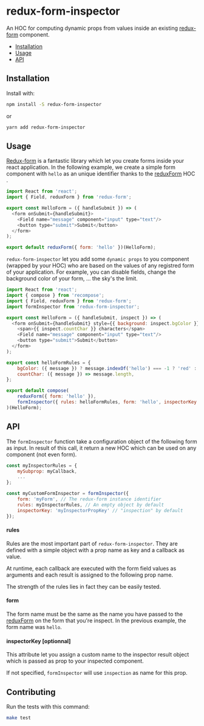 # redux-form-inspector

An HOC for computing dynamic props from values inside an existing [redux-form](https://github.com/erikras/redux-form) component.

- [Installation](#installation)
- [Usage](#installation)
- [API](#api)

## Installation

Install with:

```sh
npm install -S redux-form-inspector
```

or

```sh
yarn add redux-form-inspector
```

## Usage

[Redux-form](https://github.com/erikras/redux-form) is a fantastic library which let you create forms inside your react application. In the following example, we create a simple form component with `hello` as an unique identifier thanks to the [reduxForm](http://redux-form.com/6.7.0/docs/api/ReduxForm.md/) HOC .

```js
import React from 'react';
import { Field, reduxForm } from 'redux-form';

export const HelloForm = ({ handleSubmit }) => (
  <form onSubmit={handleSubmit}>
    <Field name="message" component="input" type="text"/>
    <button type="submit">Submit</button>
  </form>
);

export default reduxForm({ form: 'hello' })(HelloForm);
```

`redux-form-inspector` let you add some `dynamic props` to you component (wrapped by your HOC) who are based on the values of any registred form of your application. For example, you can disable fields, change the background color of your form, ... the sky's the limit.

```js
import React from 'react';
import { compose } from 'recompose';
import { Field, reduxForm } from 'redux-form';
import formInspector from 'redux-form-inspector';

export const HelloForm = ({ handleSubmit, inspect }) => (
  <form onSubmit={handleSubmit} style={{ background: inspect.bgColor }}>
    <span>{{ inspect.countChar }} characters</span>
    <Field name="message" component="input" type="text"/>
    <button type="submit">Submit</button>
  </form>
);

export const helloFormRules = {
    bgColor: ({ message }) ? message.indexOf('hello') === -1 ? 'red' : 'blue',
    countChar: ({ message }) => message.length,
};

export default compose(
    reduxForm({ form: 'hello' }),
    formInspector({ rules: helloFormRules, form: 'hello', inspectorKey: 'inspect' }),
)(HelloForm);
```

## API

The `formInspector` function take a configuration object of the following form as input. In result of this call, it return a new HOC which can be used on any component (not even form).

```js
const myInspectorRules = {
    mySubprop: myCallback,
    ...
};

const myCustomFormInspector = formInspector({
    form: 'myForm', // The redux-form instance identifier
    rules: myInspectorRules, // An empty object by default
    inspectorKey: 'myInspectorPropKey' // "inspection" by default
});
```

#### rules

Rules are the most important part of `redux-form-inspector`. They are defined with a simple object with a prop name as key and a callback as value.

At runtime, each callback are executed with the form field values as arguments and each result is assigned to the following prop name.

The strength of the rules lies in fact they can be easily tested.

#### form

The form name must be the same as the name you have passed to the [reduxForm](http://redux-form.com/6.7.0/docs/api/ReduxForm.md/) on the form that you're inspect. In the previous example, the form name was `hello`.

#### inspectorKey [optionnal]

This attribute let you assign a custom name to the inspector result object which is passed as prop to your inspected component.

If not specified, `formInspector` will use `inspection` as name for this prop.

## Contributing

Run the tests with this command:

```sh
make test
```
